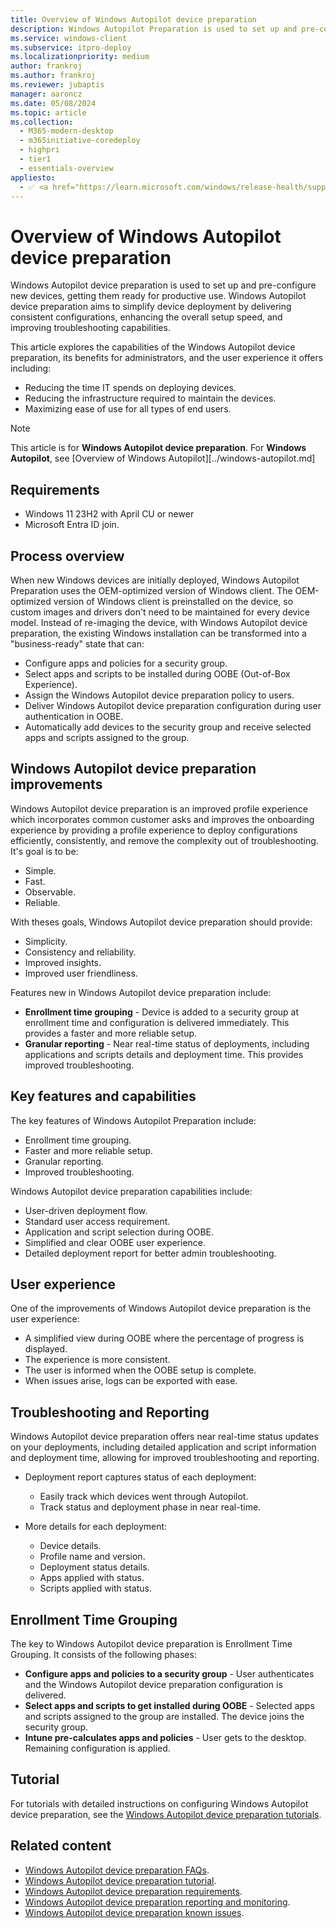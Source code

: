 ```yaml
---
title: Overview of Windows Autopilot device preparation
description: Windows Autopilot Preparation is used to set up and pre-configure new devices, getting them ready for productive use.
ms.service: windows-client
ms.subservice: itpro-deploy
ms.localizationpriority: medium
author: frankroj
ms.author: frankroj
ms.reviewer: jubaptis
manager: aaroncz
ms.date: 05/08/2024
ms.topic: article
ms.collection:
  - M365-modern-desktop
  - m365initiative-coredeploy
  - highpri
  - tier1
  - essentials-overview
appliesto:
  - ✅ <a href="https://learn.microsoft.com/windows/release-health/supported-versions-windows-client" target="_blank">Windows 11</a>
---
```


# Overview of Windows Autopilot device preparation

Windows Autopilot device preparation is used to set up and pre-configure new devices, getting them ready for productive use. Windows Autopilot device preparation aims to simplify device deployment by delivering consistent configurations, enhancing the overall setup speed, and improving troubleshooting capabilities.

This article explores the capabilities of the Windows Autopilot device preparation, its benefits for administrators, and the user experience it offers including:

- Reducing the time IT spends on deploying devices.
- Reducing the infrastructure required to maintain the devices.
- Maximizing ease of use for all types of end users.

> [!NOTE]
>
> This article is for **Windows Autopilot device preparation**. For **Windows Autopilot**, see [Overview of Windows Autopilot][../windows-autopilot.md]

## Requirements

- Windows 11 23H2 with April CU or newer
- Microsoft Entra ID join.

## Process overview

When new Windows devices are initially deployed, Windows Autopilot Preparation uses the OEM-optimized version of Windows client. The OEM-optimized version of Windows client is preinstalled on the device, so custom images and drivers don't need to be maintained for every device model. Instead of re-imaging the device, with Windows Autopilot device preparation, the existing Windows installation can be transformed into a "business-ready" state that can:

- Configure apps and policies for a security group.
- Select apps and scripts to be installed during OOBE (Out-of-Box Experience).
- Assign the Windows Autopilot device preparation policy to users.
- Deliver Windows Autopilot device preparation configuration during user authentication in OOBE.
- Automatically add devices to the security group and receive selected apps and scripts assigned to the group.

## Windows Autopilot device preparation improvements

Windows Autopilot device preparation is an improved profile experience which incorporates common customer asks and improves the onboarding experience by providing a profile experience to deploy configurations efficiently, consistently, and remove the complexity out of troubleshooting. It's goal is to be:

- Simple.
- Fast.
- Observable.
- Reliable.

With theses goals, Windows Autopilot device preparation should provide:

- Simplicity.
- Consistency and reliability.
- Improved insights.
- Improved user friendliness.

Features new in Windows Autopilot device preparation include:

- **Enrollment time grouping** - Device is added to a security group at enrollment time and configuration is delivered immediately. This provides a faster and more reliable setup.
- **Granular reporting** - Near real-time status of deployments, including applications and scripts details and deployment time. This provides improved troubleshooting.

## Key features and capabilities

The key features of Windows Autopilot Preparation include:

- Enrollment time grouping.
- Faster and more reliable setup.
- Granular reporting.
- Improved troubleshooting.

Windows Autopilot device preparation capabilities include:

- User-driven deployment flow.
- Standard user access requirement.
- Application and script selection during OOBE.
- Simplified and clear OOBE user experience.
- Detailed deployment report for better admin troubleshooting.

## User experience

One of the improvements of Windows Autopilot device preparation is the user experience:

- A simplified view during OOBE where the percentage of progress is displayed.
- The experience is more consistent.
- The user is informed when the OOBE setup is complete.
- When issues arise, logs can be exported with ease.

## Troubleshooting and Reporting

Windows Autopilot device preparation offers near real-time status updates on your deployments, including detailed application and script information and deployment time, allowing for improved troubleshooting and reporting.

- Deployment report captures status of each deployment:

  - Easily track which devices went through Autopilot.
  - Track status and deployment phase in near real-time.

- More details for each deployment:

  - Device details.
  - Profile name and version.
  - Deployment status details.
  - Apps applied with status.
  - Scripts applied with status.

## Enrollment Time Grouping

The key to Windows Autopilot device preparation is Enrollment Time Grouping. It consists of the following phases:

- **Configure apps and policies to a security group** - User authenticates and the Windows Autopilot device preparation configuration is delivered.
- **Select apps and scripts to get installed during OOBE** - Selected apps and scripts assigned to the group are installed. The device joins the security group.
- **Intune pre-calculates apps and policies** - User gets to the desktop. Remaining configuration is applied.

## Tutorial

For tutorials with detailed instructions on configuring Windows Autopilot device preparation, see the [Windows Autopilot device preparation tutorials](/tutorial/autopilot-device-preparation-scenarios.md).

## Related content

- [Windows Autopilot device preparation FAQs](device-preparation-faq.yaml).
- [Windows Autopilot device preparation tutorial](tutorial/scenarios.md).
- [Windows Autopilot device preparation requirements](requirements.md).
- [Windows Autopilot device preparation reporting and monitoring](reporting-monitoring.md).
- [Windows Autopilot device preparation known issues](known-issues.md).
